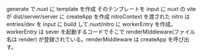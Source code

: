 generate で.nuxt に template を作成
そのテンプレートを input に nuxt の vite が dist/server/server に createApp を作成
nitroContext を渡された nitro は entries/dev を input に build して.nuxt/nitro に workerEntry を作成。
workerEntry は sever を起動するコードでそこで renderMiddleware(ファイル名は render) が登録されている。renderMiddleware は createApp を呼び出す。
